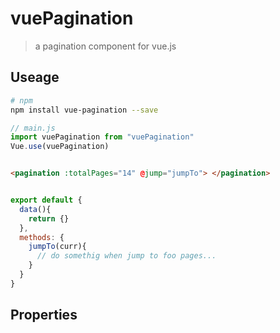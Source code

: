 # vuePagination
> a pagination component for vue.js

## Useage

``` bash
# npm
npm install vue-pagination --save 

```
``` js
// main.js
import vuePagination from "vuePagination"
Vue.use(vuePagination)

```


``` html

<pagination :totalPages="14" @jump="jumpTo"> </pagination>

```

``` js

export default {
  data(){
    return {}
  },
  methods: {
    jumpTo(curr){
      // do somethig when jump to foo pages...
    }
  }
}

```

## Properties





